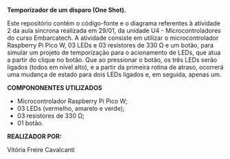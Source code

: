 **Temporizador de um disparo (One Shot).**

Este repositório contém o código-fonte e o diagrama referentes à atividade 2 da aula síncrona realizada em 29/01, da unidade U4 - Microcontroladores do curso Embarcatech. A atividade consiste em utilizar o microcontrolador Raspberry Pi Pico W, 03 LEDs e 03 resistores de 330 Ω e um botão, para simular um projeto de temporização para o acionamento de LEDs, que atua a partir do clique no
botão. Que ao pressionar o botão, os três LEDs serão ligados (todos em nível alto), e a partir da primeira rotina de atraso, ocorrerá uma mudança de estado para dois LEDs ligados e, em seguida, apenas um.

**COMPONONENTES UTILIZADOS**
- Microcontrolador Raspberry Pi Pico W;
- 03 LEDs (vermelho, amarelo e verde);
- 03 resistores de 330 Ω;
- 01 botão.

**REALIZADOR POR:**

Vitória Freire Cavalcanti